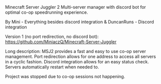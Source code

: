 Minecraft Server Juggler 2
Multi-server manager with discord bot for optimal co-op speedrunning experience.

By Mini       - Everything besides discord integration
& DuncanRuns  - Discord integration

Version 1 (no port redirection, no discord bot):
https://github.com/MiniaczQ/Minecraft-Server-Juggler

Long description:
MSJ2 provides a fast and easy to use co-op server management.
Port redirection allows for one address to access all servers in a cyclic fashion.
Discord integration allows for an easy status check.
Servers automatically restart when needed to.

Project was stopped due to co-op sessions not happening.
